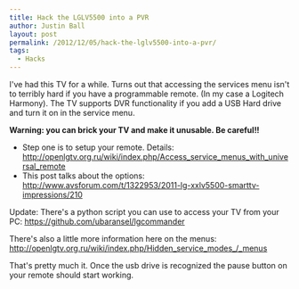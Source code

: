 ```yaml
---
title: Hack the LGLV5500 into a PVR
author: Justin Ball
layout: post
permalink: /2012/12/05/hack-the-lglv5500-into-a-pvr/
tags:
  - Hacks
---
```

I've had this TV for a while. Turns out that accessing the services menu isn't to terribly hard if you have a programmable remote. (In my case a Logitech Harmony). The TV supports DVR functionality if you add a USB Hard drive and turn it on in the service menu.

**Warning: you can brick your TV and make it unusable. Be careful!!**

*   Step one is to setup your remote. Details:
    <a href="http://openlgtv.org.ru/wiki/index.php/Access_service_menus_with_universal_remote">http://openlgtv.org.ru/wiki/index.php/Access_service_menus_with_universal_remote</a>
*   This post talks about the options:
    <a href="http://www.avsforum.com/t/1322953/2011-lg-xxlv5500-smarttv-impressions/210">http://www.avsforum.com/t/1322953/2011-lg-xxlv5500-smarttv-impressions/210</a>

Update:
There's a python script you can use to access your TV from your PC:
<a href="https://github.com/ubaransel/lgcommander">https://github.com/ubaransel/lgcommander</a>

There's also a little more information here on the menus:
<a href="http://openlgtv.org.ru/wiki/index.php/Hidden_service_modes_/_menus">http://openlgtv.org.ru/wiki/index.php/Hidden_service_modes_/_menus</a>


That's pretty much it. Once the usb drive is recognized the pause button on your remote should start working.